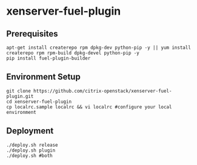 xenserver-fuel-plugin
============

Prerequisites
-------------

	apt-get install createrepo rpm dpkg-dev python-pip -y || yum install createrepo rpm rpm-build dpkg-devel python-pip -y
	pip install fuel-plugin-builder

Environment Setup
-----------------

	git clone https://github.com/citrix-openstack/xenserver-fuel-plugin.git
	cd xenserver-fuel-plugin
	cp localrc.sample localrc && vi localrc #configure your local environment

Deployment
----------

	./deploy.sh release
	./deploy.sh plugin
	./deploy.sh #both
